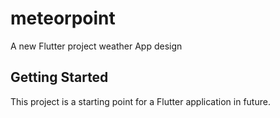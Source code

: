 # meteorpoint

A new Flutter project weather App design

## Getting Started

This project is a starting point for a Flutter application in future.


